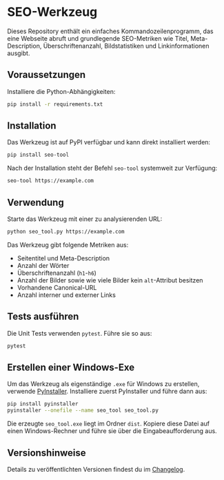 # SEO-Werkzeug

Dieses Repository enthält ein einfaches Kommandozeilenprogramm, das eine
Webseite abruft und grundlegende SEO-Metriken wie Titel, Meta-Description,
Überschriftenanzahl, Bildstatistiken und Linkinformationen ausgibt.

## Voraussetzungen

Installiere die Python-Abhängigkeiten:

```bash
pip install -r requirements.txt
```

## Installation

Das Werkzeug ist auf PyPI verfügbar und kann direkt installiert werden:

```bash
pip install seo-tool
```

Nach der Installation steht der Befehl `seo-tool` systemweit zur Verfügung:

```bash
seo-tool https://example.com
```

## Verwendung

Starte das Werkzeug mit einer zu analysierenden URL:

```bash
python seo_tool.py https://example.com
```

Das Werkzeug gibt folgende Metriken aus:

- Seitentitel und Meta-Description
- Anzahl der Wörter
- Überschriftenanzahl (`h1`-`h6`)
- Anzahl der Bilder sowie wie viele Bilder kein `alt`-Attribut besitzen
- Vorhandene Canonical-URL
- Anzahl interner und externer Links

## Tests ausführen

Die Unit Tests verwenden `pytest`. Führe sie so aus:

```bash
pytest
```

## Erstellen einer Windows-Exe

Um das Werkzeug als eigenständige `.exe` für Windows zu erstellen, verwende
[PyInstaller](https://pyinstaller.org/). Installiere zuerst PyInstaller und führe dann aus:

```bash
pip install pyinstaller
pyinstaller --onefile --name seo_tool seo_tool.py
```

Die erzeugte `seo_tool.exe` liegt im Ordner `dist`. Kopiere diese Datei auf
einen Windows-Rechner und führe sie über die Eingabeaufforderung aus.

## Versionshinweise

Details zu veröffentlichten Versionen findest du im [Changelog](CHANGELOG.md).
